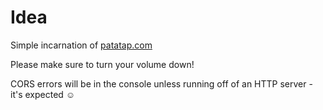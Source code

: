 # Idea

Simple incarnation of [patatap.com](https://patatap.com/ "https://patatap.com/")

Please make sure to turn your volume down!

CORS errors will be in the console unless running off of an HTTP server - it's expected :relaxed: